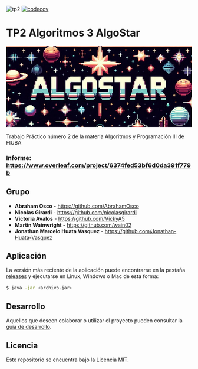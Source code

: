 ![tp2](https://github.com/fiuba/algo3_proyecto_base_tp2/actions/workflows/build.yml/badge.svg) [![codecov](https://codecov.io/gh/fiuba/algo3_proyecto_base_tp2/branch/master/graph/badge.svg)](https://codecov.io/gh/fiuba/algo3_proyecto_base_tp2)
# TP2 Algoritmos 3 AlgoStar

<div align="center">
    <img src="images/algostar.jpeg" alt="Algostar" style="width:600px;">
</div>

Trabajo Práctico número 2 de la materia Algoritmos y Programación III de FIUBA
### Informe: https://www.overleaf.com/project/6374fed53bf6d0da391f779b

## Grupo

* **Abraham Osco** - https://github.com/AbrahamOsco
* **Nicolas Girardi** - https://github.com/nicolasgirardi
* **Victoria Avalos** - https://github.com/VickyA5
* **Martin Wainwright** - https://github.com/wain02
* **Jonathan Marcelo Huata Vasquez** - https://github.com/Jonathan-Huata-Vasquez


## Aplicación

La versión más reciente de la aplicación puede encontrarse en la pestaña [releases](https://github.com/fiuba/algo3_proyecto_base_tp2/releases/latest) y ejecutarse en Linux, Windows o Mac de esta forma:

```bash
$ java -jar <archivo.jar>
```

## Desarrollo

Aquellos que deseen colaborar o utilizar el proyecto pueden consultar la [guía de desarrollo](./docs/Desarrollo.md).

## Licencia

Este repositorio se encuentra bajo la Licencia MIT.
